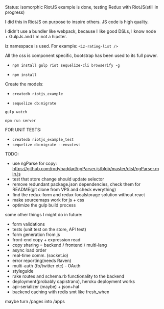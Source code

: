 Status: isomorphic RiotJS example is done, testing Redux with RiotJS(still in progress)

I did this in RiotJS on purpose to inspire others. JS code is high quality.

I didn't use a bundler like webpack, because I like good DSLs, I know node + GulpJs and I'm not a hipster.

iz namespace is used. For example: ``` <iz-rating-list /> ```

All the css is component specific, bootstrap has been used to its full power.

- ``` npm install gulp riot sequelize-cli browserify -g ```

- ``` npm install ```

Create the models:

- ``` createdb riotjs_example ```

- ``` sequelize db:migrate  ```

``` gulp watch ```

``` npm run server ```

FOR UNIT TESTS:
- ``` createdb riotjs_example_test ```
- ``` sequelize db:migrate --env=test ```

TODO:
- use ngParse for copy: https://github.com/rodyhaddad/ngParser.js/blob/master/dist/ngParser.min.js
- test that store change should update selector
- remove redundant package.json dependencies, check them for README(git clone from VPS and check everything)
- find the redux-form and redux-localstorage solution without react
- make sourcemaps work for js + css
- optimize the gulp build process

some other things I might do in future:
- form validations
- tests (unit test on the store, API test)
- form generation from js
- front-end copy + expression read
- copy sharing = backend / frontend / multi-lang
- async load order
- real-time comm. (socket.io)
- error reporting(needs Raven)
- multi-auth (fb/twitter etc) - OAuth
- styleguide
- rake routes and schema.rb functionality to the backend
- deployment(probably capistrano), heroku deployment works
- api-serializer (maybe) + json+hal
- backend caching with redis smt like fresh_when

maybe turn /pages into /apps

